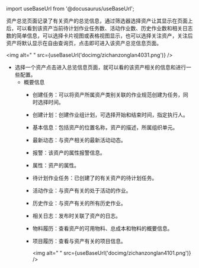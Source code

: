 
import useBaseUrl from '@docusaurus/useBaseUrl';

资产总览页面记录了有关资产的总览信息，通过筛选器选择资产让其显示在页面上后，可以看到该资产当前待计划作业任务数、活动作业数、历史作业数和相关日志数的简单信息，可以选择卡片视图或表格视图显示，也可以选择关注资产，关注后资产将默认显示在自由查询页，点击即可进入该资产总览信息页面。

<img alt=" " src={useBaseUrl('docimg/zichanzonglan4031.png')} />

* 选择一个资产点击进入总览信息页面，就可以看的该资产相关的信息和进行一些配置。
  * 概要信息
    * 创建任务：可以将资产所属资产类别关联的作业规范创建为任务，同时选择时间。
    * 创建计划：创建作业组计划，可选择开始和结束时间，指定执行人。
    * 基本信息：包括资产的位置名称，资产的描述，所属组织单元。
    * 最新动态：与资产相关的最新活动动态。
    * 报警：该资产的属性报警信息。
    * 属性：资产的属性。
    * 待计划作业任务：已创建了的有关资产的待计划任务。
    * 活动作业：与资产有关的处于活动的作业。
    * 历史作业：与资产有关的所有历史作业。
    * 相关日志：发布时关联了资产的日志。
    * 物料履历：查看资产的可用物料、总成本和物料的概要信息。
    * 项目履历：查看与资产有关的项目信息。

      <img alt=" " src={useBaseUrl('docimg/zichanzonglan4101.png')} />
